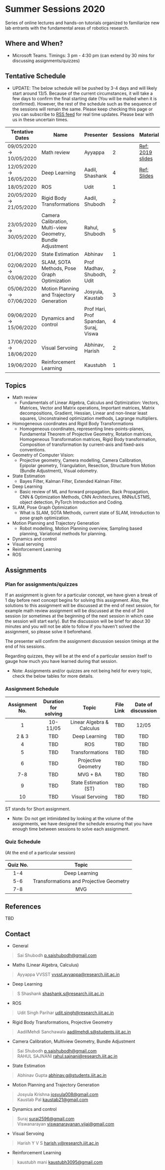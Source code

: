 # Summer Sessions 2020
Series of online lectures and hands-on tutorials organized to familiarize new lab entrants with the fundamental areas of robotics research.

## Where and When?
* Microsoft Teams. Timings: 3 pm - 4:30 pm (can extend by 30 mins for discussing assignments/quizzes)

## Tentative Schedule
* UPDATE: The below schedule will be pushed by 3-4 days and will likely start around 13/5. Because of the current circumstances, it will take a few days to confirm the final starting date (You will be mailed when it is confirmed). However, the rest of the schedule such as the sequence of the sessions will remain the same. Please keep checking this page or you can subscribe to [RSS feed](https://github.com/RoboticsIIITH/summer-sessions-2020/commits/master.atom) for real time updates. Please bear with us in these uncertain times.

Tentative Dates         |  Name                                                        |  Presenter                              |  Sessions  |  Material
-------------------------|--------------------------------------------------------------|-----------------------------------------|------------|----------
09/05/2020 → 10/05/2020  |  Math review                                                 |  Ayyappa                                |  2         | [Ref: 2019 slides](lecture-slides/maths/)
12/05/2020 → 16/05/2020  |  Deep Learning                                               |  Aadil, Shashank                        |  4         | [Ref: Slides](lecture-slides/deep_learning)
18/05/2020               |  ROS                                                         |  Udit                                   |  1         |
20/05/2020 → 21/05/2020  |  Rigid Body Transformations                                  |  Aadil, Shubodh                         |  2         |
23/05/2020 → 30/05/2020  |  Camera Calibration, Multi-view Geometry, Bundle Adjustment  |  Rahul, Shubodh                         |  5         |
01/06/2020               |  State Estimation                                            |  Abhinav                                |  1         |
02/06/2020 → 03/06/2020  |  SLAM, SOTA Methods, Pose Graph Optimization                 |  Prof Madhav, Shubodh, Udit             |  2         |
05/06/2020 → 07/06/2020  |  Motion Planning and Trajectory Generation                   |  Josyula, Kaustab                       |  3         |
09/06/2020 → 15/06/2020  |  Dynamics and control                                        |  Prof Hari, Prof Spandan, Suraj, Viswa  |  4         |
17/06/2020 → 18/06/2020  |  Visual Servoing                                             |  Abhinav, Harish                        |  2         |
19/06/2020               |  Reinforcement Learning                                      |  Kaustubh                               |  1         |


## Topics

* Math review
    * Fundamentals of Linear Algebra, Calculus and Optimization: Vectors, Matrices, Vector and Matrix operations, Important matrices, Matrix decompositions, Gradient, Hessian, Linear and non-linear least squares, Unconstrained optimization methods, Lagrange multipliers.
* Homogeneous coordinates and Rigid Body Transformations
    * Homogeneous coordinates, representing lines-points-planes, Fundamental Theorem of Projective Geometry, Rotation matrices, Homogeneous Transformation matrices, Rigid Body transformation, Composition of transformation by current-axis and fixed-axis conventions.
* Geometry of Computer Vision:
    * Projective geometry, Camera modelling, Camera Calibration, Epipolar geometry, Triangulation, Resection, Structure from Motion (Bundle Adjustment), Visual odometry.
* State Estimation
    * Bayes Filter, Kalman Filter, Extended Kalman Filter.
* Deep Learning
    * Basic review of ML and forward propagation, Back Propagation, CNN & Optimization Methods, CNN Architectures, RNNs/LSTMS, object detection, PyTorch Introduction and Coding.
* SLAM, Pose Graph Optimization
    * What is SLAM, SOTA Methods, current state of SLAM, Introduction to pose graph optimization.
* Motion Planning and Trajectory Generation
    * Robot modelling, Motion Planning overview, Sampling based planning, Variational methods for planning.
* Dynamics and control
* Visual servoing
* Reinforcement Learning
* ROS


## Assignments

### Plan for assignments/quizzes

If an assignment is given for a particular concept, we have given a break of 1 day before next concept begins for solving this assignment. Also, the solutions to this assignment will be discussed at the end of next session, for example math review assignment will be discussed at the end of 3rd session (or sometimes at the beginning of the next session in which case the session will start early). But the discussion will be brief for about 30 minutes and you will not be able to follow if you haven't solved the assignment, so please solve it beforehand. 

The presenter will confirm the assignment discussion session timings at the end of his sessions.

Regarding quizzes, they will be at the end of a particular session itself to gauge how much you have learned during that session.

* Note: Assignments and/or quizzes are not being held for every topic, check the below tables for more details. 

### Assignment Schedule
| Assignment No. | Duration for solving |       Topic      |       File Link        | Date of discussion|
|:--------------:|:------------:|:----------------:|:------------------:|:-------:|
|1 | 10-11/05 | Linear Algebra & Calculus| TBD | 12/05 |
|2 & 3| TBD | Deep Learning | TBD | TBD |
|4 | TBD | ROS | TBD | TBD |
|5 | TBD | Transformations | TBD | TBD |
|6 | TBD | Projective Geometry  | TBD | TBD |
|7-8 | TBD | MVG + BA | TBD | TBD |
|9 | TBD | State Estimation (ST)  | TBD | TBD |
|10| TBD | Visual Servoing | TBD | TBD |

ST stands for Short assignment.

* Note: Do not get intimidated by looking at the volume of the assignments, we have designed the schedule ensuring that you have enough time between sessions to solve each assignment.

### Quiz Schedule
(At the end of a particular session)

| Quiz No. |     Topic      |
|:--------------:|:------------:|
|1-4 | Deep Learning| 
|5-6 | Transformations and Projective Geometry| 
|7-8 | MVG|

## References

TBD

## Contact
* General
>Sai Shubodh <p.saishubodh@gmail.com><br />
* Maths (Linear Algebra, Calculus)
>Ayyappa VVSST <vvsst.ayyappa@research.iiit.ac.in><br />
* Deep Learning
>S Shashank <shashank.s@research.iiit.ac.in><br />
* ROS
>Udit Singh Parihar <udit.singh@research.iiit.ac.in><br />
* Rigid Body Transformations, Projective Geometry
>AadilMehdi Sanchawala <aadilmehdi.s@students.iiit.ac.in><br />
* Camera Calibration, Multiview Geometry, Bundle Adjustment
>Sai Shubodh <p.saishubodh@gmail.com><br />
>RAHUL SAJNANI <rahul.sajnani@research.iiit.ac.in><br />
* State Estimation
> Abhinav Gupta <abhinav.g@students.iiit.ac.in><br />
* Motion Planning and Trajectory Generation	
> Josyula Krishna <josyula008@gmail.com><br />
> Kaustab Pal <kaustab21@gmail.com><br />
* Dynamics and control	
> Suraj <suraj2596@gmail.com><br />
> Viswanarayan <viswanarayanan.vijai@gmail.com><br />
* Visual Servoing
> Harish Y V S <harish.y@research.iiit.ac.in><br />
* Reinforcement Learning
>kaustubh mani <kaustubh3095@gmail.com><br />


